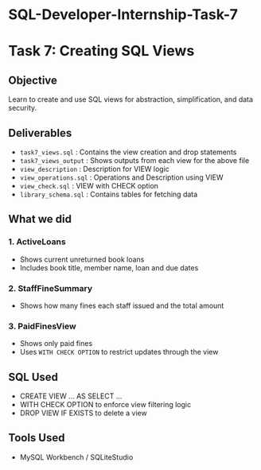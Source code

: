 # SQL-Developer-Internship-Task-7
# Task 7: Creating SQL Views

## Objective
Learn to create and use SQL views for abstraction, simplification, and data security.

## Deliverables
- `task7_views.sql` : Contains the view creation and drop statements
- `task7_views_output` : 	Shows outputs from each view for the above file
- `view_description` : Description for VIEW logic
- `view_operations.sql` : Operations and Description using VIEW
- `view_check.sql` : VIEW with CHECK option
- `library_schema.sql` : Contains tables for fetching data
  
## What we did
### 1. ActiveLoans
- Shows current unreturned book loans
- Includes book title, member name, loan and due dates

### 2. StaffFineSummary
- Shows how many fines each staff issued and the total amount

### 3. PaidFinesView
- Shows only paid fines
- Uses `WITH CHECK OPTION` to restrict updates through the view

## SQL Used 

- CREATE VIEW ... AS SELECT ...
- WITH CHECK OPTION to enforce view filtering logic
- DROP VIEW IF EXISTS to delete a view

## Tools Used
- MySQL Workbench / SQLiteStudio 

